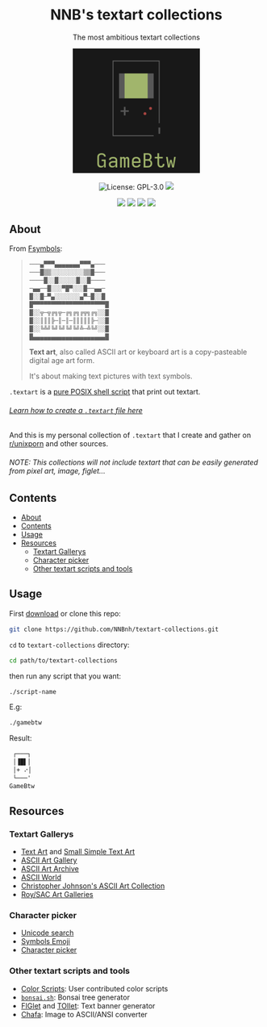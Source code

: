 <h1 align="center">NNB's textart collections</h1>
<p align="center">The most ambitious textart collections</p>
<p align="center"><img width="50%" src="image/logo.png"></p>
<p align="center"><img src="https://img.shields.io/github/license/NNBnh/textart-collections?labelColor=181818&color=585858&style=for-the-badge" alt="License: GPL-3.0"> <img src="https://img.shields.io/github/last-commit/NNBnh/textart-collections?labelColor=181818&color=585858&style=for-the-badge">
<p align="center"><img src="https://img.shields.io/github/watchers/NNBnh/textart-collections?labelColor=181818&color=585858&style=flat-square"> <img src="https://img.shields.io/github/stars/NNBnh/textart-collections?labelColor=181818&color=585858&style=flat-square"> <img src="https://img.shields.io/github/forks/NNBnh/textart-collections?labelColor=181818&color=585858&style=flat-square"> <img src="https://img.shields.io/github/issues/NNBnh/textart-collections?labelColor=181818&color=585858&style=flat-square">

## About

From [Fsymbols](https://fsymbols.com/text-art):

> ```
> ───▄▀▀▀▄▄▄▄▄▄▄▀▀▀▄───
> ───█▒▒░░░░░░░░░▒▒█───
> ────█░░█░░░░░█░░█────
> ─▄▄──█░░░▀█▀░░░█──▄▄─
> █░░█─▀▄░░░░░░░▄▀─█░░█
> █▀▀▀▀▀▀▀▀▀▀▀▀▀▀▀▀▀▀▀▀█
> █░░╦─╦╔╗╦─╔╗╔╗╔╦╗╔╗░░█
> █░░║║║╠─║─║─║║║║║╠─░░█
> █░░╚╩╝╚╝╚╝╚╝╚╝╩─╩╚╝░░█
> █▄▄▄▄▄▄▄▄▄▄▄▄▄▄▄▄▄▄▄▄█
> ```
>
> **Text art**, also called ASCII art or keyboard art is a copy-pasteable digital age art form.
>
> It's about making text pictures with text symbols.

`.textart` is a [pure POSIX shell script](https://github.com/dylanaraps/pure-sh-bible) that print out textart.

###### [Learn how to create a `.textart` file here](https://github.com/NNBnh/textart-collections/wiki)

And this is my personal collection of `.textart` that I create and gather on [r/unixporn](https://www.reddit.com/r/unixporn) and other sources.

###### NOTE: This collections will not include textart that can be easily generated from pixel art, image, figlet...

## Contents
- [About](#about)
- [Contents](#contents)
- [Usage](#usage)
- [Resources](#resources)
  - [Textart Gallerys](#textart-gallerys)
  - [Character picker](#character-picker)
  - [Other textart scripts and tools](#other-textart-scripts-and-tools)

## Usage
First [download](https://github.com/NNBnh/textart-collections/archive/main.zip) or clone this repo:

```sh
git clone https://github.com/NNBnh/textart-collections.git
```

`cd` to `textart-collections` directory:

```sh
cd path/to/textart-collections
```

then run any script that you want:

```sh
./script-name
```

E.g:

```sh
./gamebtw
```

Result:

```
 ┌───┐
 │▐█▌│
 │+ ⠔│
 └───'
GameBtw
```

## Resources
### Textart Gallerys
- [Text Art](https://fsymbols.com/text-art) and [Small Simple Text Art](https://fsymbols.com/text-art/twitter)
- [ASCII Art Gallery](https://textfancy.com/gallery)
- [ASCII Art Archive](https://asciiart.eu)
- [ASCII World](https://asciiworld.com)
- [Christopher Johnson's ASCII Art Collection](https://asciiart.website)
- [Roy/SAC Art Galleries](http://www.roysac.com/galleries.html)

### Character picker
- [Unicode search](http://xahlee.info/comp/unicode_index.html)
- [Symbols Emoji](https://fsymbols.com)
- [Character picker](https://textfancy.com/characters)

### Other textart scripts and tools
- [Color Scripts](https://github.com/stark/Color-Scripts): User contributed color scripts
- [`bonsai.sh`](https://gitlab.com/jallbrit/bonsai.sh): Bonsai tree generator
- [FIGlet](http://www.figlet.org) and [TOIlet](https://github.com/cacalabs/toilet): Text banner generator
- [Chafa](https://hpjansson.org/chafa): Image to ASCII/ANSI converter
